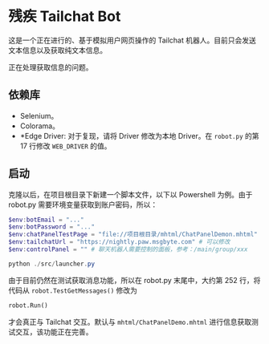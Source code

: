 # 残疾 Tailchat Bot

这是一个正在进行的、基于模拟用户网页操作的 Tailchat 机器人。目前只会发送文本信息以及获取纯文本信息。

正在处理获取信息的问题。

## 依赖库

- Selenium。
- Colorama。
- *Edge Driver: 对于复现，请将 Driver 修改为本地 Driver。在 `robot.py` 的第 17 行修改 `WEB_DRIVER` 的值。

## 启动

克隆以后，在项目根目录下新建一个脚本文件，以下以 Powershell 为例。由于 robot.py 需要环境变量获取到账户密码，所以：

```powershell
$env:botEmail = "..."
$env:botPassword = "..."
$env:chatPanelTestPage = "file://项目根目录/mhtml/ChatPanelDemon.mhtml"
$env:tailchatUrl = "https://nightly.paw.msgbyte.com" # 可以修改
$env:controlPanel = "" # 聊天机器人需要控制的面板，参考：/main/group/xxx

python ./src/launcher.py
```

由于目前仍然在测试获取消息功能，所以在 robot.py 末尾中，大约第 252 行，将代码从 `robot.TestGetMessages()` 修改为

```python
robot.Run()
```

才会真正与 Tailchat 交互。默认与 `mhtml/ChatPanelDemo.mhtml` 进行信息获取测试交互，该功能正在完善。
